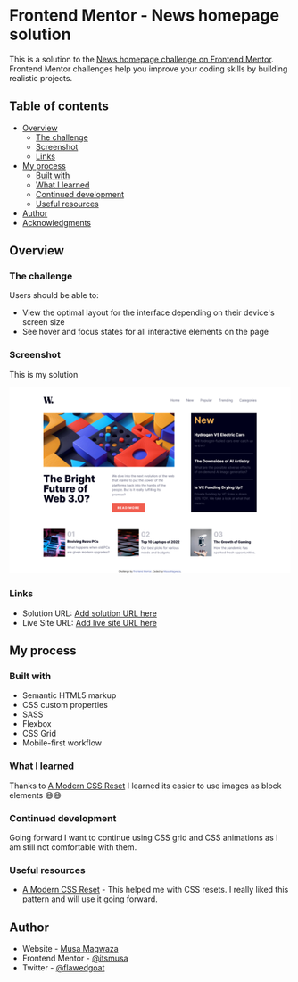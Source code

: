 # Frontend Mentor - News homepage solution

This is a solution to the [News homepage challenge on Frontend Mentor](https://www.frontendmentor.io/challenges/news-homepage-H6SWTa1MFl). Frontend Mentor challenges help you improve your coding skills by building realistic projects. 

## Table of contents

- [Overview](#overview)
  - [The challenge](#the-challenge)
  - [Screenshot](#screenshot)
  - [Links](#links)
- [My process](#my-process)
  - [Built with](#built-with)
  - [What I learned](#what-i-learned)
  - [Continued development](#continued-development)
  - [Useful resources](#useful-resources)
- [Author](#author)
- [Acknowledgments](#acknowledgments)


## Overview

### The challenge

Users should be able to:

- View the optimal layout for the interface depending on their device's screen size
- See hover and focus states for all interactive elements on the page

### Screenshot

This is my solution

![](./screenshot/solution.png)


### Links

- Solution URL: [Add solution URL here](https://github.com/itsmusa/News-homepage)
- Live Site URL: [Add live site URL here](https://your-live-site-url.com)

## My process

### Built with

- Semantic HTML5 markup
- CSS custom properties
- SASS
- Flexbox
- CSS Grid
- Mobile-first workflow

### What I learned

Thanks to [A Modern CSS Reset](https://andy-bell.co.uk/a-modern-css-reset/) I learned its easier to use images as block elements 😄😄

### Continued development

Going forward I want to continue using CSS grid and CSS animations as I am still not comfortable with them.

### Useful resources

- [A Modern CSS Reset](https://andy-bell.co.uk/a-modern-css-reset/) - This helped me with CSS resets. I really liked this pattern and will use it going forward.


## Author

- Website - [Musa Magwaza](https://www.your-site.com)
- Frontend Mentor - [@itsmusa](https://www.frontendmentor.io/profile/itsmusa)
- Twitter - [@flawedgoat](https://www.twitter.com/flawedgoat)
